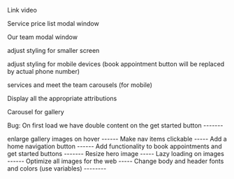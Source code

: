 Link video

Service price list modal window

Our team modal window

adjust styling for smaller screen

adjust styling for mobile devices (book appointment button will be replaced by actual phone number)

services and meet the team carousels (for mobile)

Display all the appropriate attributions

Carousel for gallery

Bug: On first load we have double content on the get started button -------



enlarge gallery images on hover ------
Make nav items clickable -----
Add a home navigation button ------
Add functionality to book appointments and get started buttons -------
Resize hero image -----
Lazy loading on images ------
Optimize all images for the web -----
Change body and header fonts and colors (use variables) --------